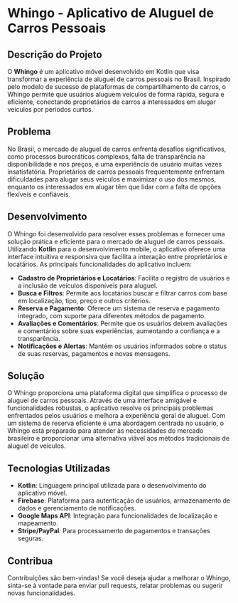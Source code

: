 # Whingo - Aplicativo de Aluguel de Carros Pessoais

## Descrição do Projeto

O **Whingo** é um aplicativo móvel desenvolvido em Kotlin que visa transformar a experiência de aluguel de carros pessoais no Brasil. Inspirado pelo modelo de sucesso de plataformas de compartilhamento de carros, o Whingo permite que usuários aluguem veículos de forma rápida, segura e eficiente, conectando proprietários de carros a interessados em alugar veículos por períodos curtos.

## Problema

No Brasil, o mercado de aluguel de carros enfrenta desafios significativos, como processos burocráticos complexos, falta de transparência na disponibilidade e nos preços, e uma experiência de usuário muitas vezes insatisfatória. Proprietários de carros pessoais frequentemente enfrentam dificuldades para alugar seus veículos e maximizar o uso dos mesmos, enquanto os interessados em alugar têm que lidar com a falta de opções flexíveis e confiáveis.

## Desenvolvimento

O Whingo foi desenvolvido para resolver esses problemas e fornecer uma solução prática e eficiente para o mercado de aluguel de carros pessoais. Utilizando **Kotlin** para o desenvolvimento mobile, o aplicativo oferece uma interface intuitiva e responsiva que facilita a interação entre proprietários e locatários. As principais funcionalidades do aplicativo incluem:

- **Cadastro de Proprietários e Locatários**: Facilita o registro de usuários e a inclusão de veículos disponíveis para aluguel.
- **Busca e Filtros**: Permite aos locatários buscar e filtrar carros com base em localização, tipo, preço e outros critérios.
- **Reserva e Pagamento**: Oferece um sistema de reserva e pagamento integrado, com suporte para diferentes métodos de pagamento.
- **Avaliações e Comentários**: Permite que os usuários deixem avaliações e comentários sobre suas experiências, aumentando a confiança e a transparência.
- **Notificações e Alertas**: Mantém os usuários informados sobre o status de suas reservas, pagamentos e novas mensagens.

## Solução

O Whingo proporciona uma plataforma digital que simplifica o processo de aluguel de carros pessoais. Através de uma interface amigável e funcionalidades robustas, o aplicativo resolve os principais problemas enfrentados pelos usuários e melhora a experiência geral de aluguel. Com um sistema de reserva eficiente e uma abordagem centrada no usuário, o Whingo está preparado para atender às necessidades do mercado brasileiro e proporcionar uma alternativa viável aos métodos tradicionais de aluguel de veículos.

## Tecnologias Utilizadas

- **Kotlin**: Linguagem principal utilizada para o desenvolvimento do aplicativo móvel.
- **Firebase**: Plataforma para autenticação de usuários, armazenamento de dados e gerenciamento de notificações.
- **Google Maps API**: Integração para funcionalidades de localização e mapeamento.
- **Stripe/PayPal**: Para processamento de pagamentos e transações seguras.

## Contribua

Contribuições são bem-vindas! Se você deseja ajudar a melhorar o Whingo, sinta-se à vontade para enviar pull requests, relatar problemas ou sugerir novas funcionalidades.
